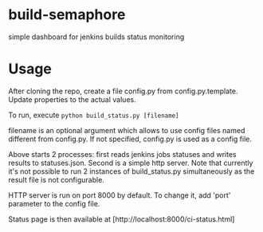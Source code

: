build-semaphore
===============

simple dashboard for jenkins builds status monitoring

Usage
===============
After cloning the repo, create a file config.py from config.py.template. Update properties to the actual values.

To run, execute 
```python build_status.py [filename]```

filename is an optional argument which allows to use config files named different from config.py. If not specified, config.py is used as a config file. 

Above starts 2 processes: first reads jenkins jobs statuses and writes results to statuses.json. Second is a simple http server. 
Note that currently it's not possible to run 2 instances of build_status.py simultaneously as the result file is not configurable.

HTTP server is run on port 8000 by default. To change it, add 'port' parameter to the config file.

Status page is then available at [http://localhost:8000/ci-status.html]